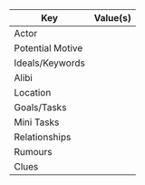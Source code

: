 | Key              | Value(s) |
| ---------------- | -------- |
| Actor            |          |
| Potential Motive |          |
| Ideals/Keywords  |          |
| Alibi            |          |
| Location         |          |
| Goals/Tasks      |          |
| Mini Tasks       |          |
| Relationships    |          |
| Rumours          |          |
| Clues            |                                                                                                            